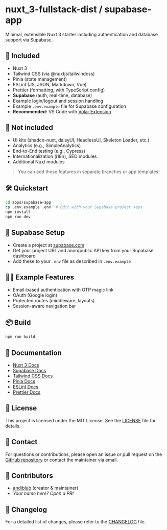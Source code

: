 # nuxt\_3-fullstack-dist / supabase-app

Minimal, extensible Nuxt 3 starter including authentication and database support via Supabase.

## 🚀 Included

* Nuxt 3
* Tailwind CSS (via @nuxtjs/tailwindcss)
* Pinia (state management)
* ESLint (JS, JSON, Markdown, Vue)
* Prettier (formatting, with TypeScript config)
* **Supabase** (auth, real-time, database)
* Example login/logout and session handling
* Example `.env.example` file for Supabase configuration
* **Recommended:** VS Code with [Volar Extension](https://marketplace.visualstudio.com/items?itemName=Vue.volar)

## 🚫 **Not included**

* UI kits (shadcn-nuxt, daisyUI, HeadlessUI, Skeleton Loader, etc.)
* Analytics (e.g., SimpleAnalytics)
* End-to-End testing (e.g., Cypress)
* Internationalization (i18n), SEO modules
* Additional Nuxt modules

> You can add these features in separate branches or app templates!

## 🛠️ Quickstart

```bash
cd apps/supabase-app
cp .env.example .env  # Edit with your Supabase project keys
npm install
npm run dev
```

## 🔑 Supabase Setup

* Create a project at [supabase.com](https://supabase.com/)
* Get your project URL and anon/public API key from your Supabase dashboard
* Add these to your `.env` file as described in `.env.example`

## 🧑‍💻 Example Features

* Email-based authentication with OTP magic link
* OAuth (Google login)
* Protected routes (middleware, layouts)
* Session-aware navigation bar

## 📦 Build

```bash
npm run build
```

## 📖 Documentation

* [Nuxt 3 Docs](https://nuxt.com/docs/get-started/introduction)
* [Supabase Docs](https://supabase.com/docs)
* [Tailwind CSS Docs](https://tailwindcss.com/docs)
* [Pinia Docs](https://pinia.vuejs.org/)
* [ESLint Docs](https://eslint.org/docs/latest/)
* [Prettier Docs](https://prettier.io/docs/en/index.html)

## 📄 License
This project is licensed under the MIT License. See the [LICENSE](../../LICENSE) file for details.

## 📧 Contact
For questions or contributions, please open an issue or pull request on the [GitHub repository](https://github.com/andiblup/nuxt_3-fullstack-dist) or contact the maintainer via email.

## 👥 Contributors

- [andiblub](https://github.com/andiblup) (creator & maintainer)
- _Your name here? Open a PR!_

## 📜 Changelog
For a detailed list of changes, please refer to the [CHANGELOG](../../CHANGELOG.md) file.


